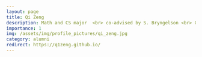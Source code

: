 ```yaml
---
layout: page
title: Qi Zeng
description: Math and CS major  <br> co-advised by S. Bryngelson <br> GT CoC 2023 Outstanding Undergraduate Researcher <br> -> M.S. student at UC Berkeley
importance: 1
img: /assets/img/profile_pictures/qi_zeng.jpg
category: alumni
redirect: https://q1zeng.github.io/
---
```

